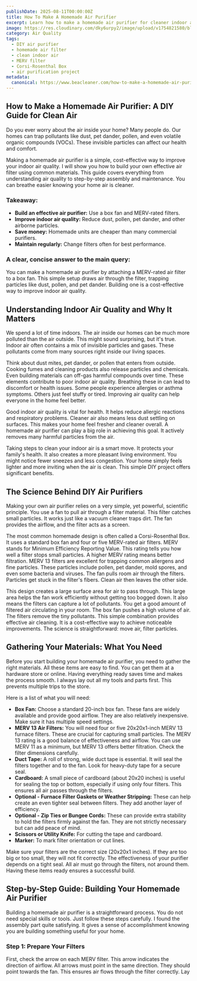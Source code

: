 ```yaml
---
publishDate: 2025-08-11T00:00:00Z
title: How To Make A Homemade Air Purifier
excerpt: Learn how to make a homemade air purifier for cleaner indoor air. This DIY guide covers materials, steps, and benefits of building your own filter.
image: https://res.cloudinary.com/dky6urpy2/image/upload/v1754821580/blog_image_1754821580_vxmg3w.webp
category: Air Quality
tags:
  - DIY air purifier
  - homemade air filter
  - clean indoor air
  - MERV filter
  - Corsi-Rosenthal Box
  - air purification project
metadata:
  canonical: https://www.beacleaner.com/how-to-make-a-homemade-air-purifier
---
```


## How to Make a Homemade Air Purifier: A DIY Guide for Clean Air

Do you ever worry about the air inside your home? Many people do. Our homes can trap pollutants like dust, pet dander, pollen, and even volatile organic compounds (VOCs). These invisible particles can affect our health and comfort.

Making a homemade air purifier is a simple, cost-effective way to improve your indoor air quality. I will show you how to build your own effective air filter using common materials. This guide covers everything from understanding air quality to step-by-step assembly and maintenance. You can breathe easier knowing your home air is cleaner.

### Takeaway:

*   **Build an effective air purifier:** Use a box fan and MERV-rated filters.
*   **Improve indoor air quality:** Reduce dust, pollen, pet dander, and other airborne particles.
*   **Save money:** Homemade units are cheaper than many commercial purifiers.
*   **Maintain regularly:** Change filters often for best performance.

### A clear, concise answer to the main query:

You can make a homemade air purifier by attaching a MERV-rated air filter to a box fan. This simple setup draws air through the filter, trapping particles like dust, pollen, and pet dander. Building one is a cost-effective way to improve indoor air quality.

## Understanding Indoor Air Quality and Why It Matters

We spend a lot of time indoors. The air inside our homes can be much more polluted than the air outside. This might sound surprising, but it's true. Indoor air often contains a mix of invisible particles and gases. These pollutants come from many sources right inside our living spaces.

Think about dust mites, pet dander, or pollen that enters from outside. Cooking fumes and cleaning products also release particles and chemicals. Even building materials can off-gas harmful compounds over time. These elements contribute to poor indoor air quality. Breathing these in can lead to discomfort or health issues. Some people experience allergies or asthma symptoms. Others just feel stuffy or tired. Improving air quality can help everyone in the home feel better.

Good indoor air quality is vital for health. It helps reduce allergic reactions and respiratory problems. Cleaner air also means less dust settling on surfaces. This makes your home feel fresher and cleaner overall. A homemade air purifier can play a big role in achieving this goal. It actively removes many harmful particles from the air.

Taking steps to clean your indoor air is a smart move. It protects your family's health. It also creates a more pleasant living environment. You might notice fewer sneezes and less congestion. Your home simply feels lighter and more inviting when the air is clean. This simple DIY project offers significant benefits.

## The Science Behind DIY Air Purifiers

Making your own air purifier relies on a very simple, yet powerful, scientific principle. You use a fan to pull air through a filter material. This filter catches small particles. It works just like a vacuum cleaner traps dirt. The fan provides the airflow, and the filter acts as a screen.

The most common homemade design is often called a Corsi-Rosenthal Box. It uses a standard box fan and four or five MERV-rated air filters. MERV stands for Minimum Efficiency Reporting Value. This rating tells you how well a filter stops small particles. A higher MERV rating means better filtration. MERV 13 filters are excellent for trapping common allergens and fine particles. These particles include pollen, pet dander, mold spores, and even some bacteria and viruses. The fan pulls room air through the filters. Particles get stuck in the filter's fibers. Clean air then leaves the other side.

This design creates a large surface area for air to pass through. This large area helps the fan work efficiently without getting too bogged down. It also means the filters can capture a lot of pollutants. You get a good amount of filtered air circulating in your room. The box fan pushes a high volume of air. The filters remove the tiny pollutants. This simple combination provides effective air cleaning. It is a cost-effective way to achieve noticeable improvements. The science is straightforward: move air, filter particles.

## Gathering Your Materials: What You Need

Before you start building your homemade air purifier, you need to gather the right materials. All these items are easy to find. You can get them at a hardware store or online. Having everything ready saves time and makes the process smooth. I always lay out all my tools and parts first. This prevents multiple trips to the store.

Here is a list of what you will need:

*   **Box Fan:** Choose a standard 20-inch box fan. These fans are widely available and provide good airflow. They are also relatively inexpensive. Make sure it has multiple speed settings.
*   **MERV 13 Air Filters:** You will need four or five 20x20x1-inch MERV 13 furnace filters. These are crucial for capturing small particles. The MERV 13 rating is a good balance of effectiveness and airflow. You can use MERV 11 as a minimum, but MERV 13 offers better filtration. Check the filter dimensions carefully.
*   **Duct Tape:** A roll of strong, wide duct tape is essential. It will seal the filters together and to the fan. Look for heavy-duty tape for a secure seal.
*   **Cardboard:** A small piece of cardboard (about 20x20 inches) is useful for sealing the top or bottom, especially if using only four filters. This ensures all air passes through the filters.
*   **Optional - Furnace Filter Gaskets or Weather Stripping:** These can help create an even tighter seal between filters. They add another layer of efficiency.
*   **Optional - Zip Ties or Bungee Cords:** These can provide extra stability to hold the filters firmly against the fan. They are not strictly necessary but can add peace of mind.
*   **Scissors or Utility Knife:** For cutting the tape and cardboard.
*   **Marker:** To mark filter orientation or cut lines.

Make sure your filters are the correct size (20x20x1 inches). If they are too big or too small, they will not fit correctly. The effectiveness of your purifier depends on a tight seal. All air must go through the filters, not around them. Having these items ready ensures a successful build.

## Step-by-Step Guide: Building Your Homemade Air Purifier

Building a homemade air purifier is a straightforward process. You do not need special skills or tools. Just follow these steps carefully. I found the assembly part quite satisfying. It gives a sense of accomplishment knowing you are building something useful for your home.

### Step 1: Prepare Your Filters

First, check the arrow on each MERV filter. This arrow indicates the direction of airflow. All arrows must point in the same direction. They should point towards the fan. This ensures air flows through the filter correctly. Lay